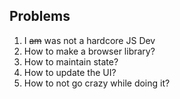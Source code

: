 <!-- .slide: data-state="dim" data-background="resources/fire.jpg" -->

##  Problems

1. I ~~am~~ was not a hardcore JS Dev <!-- .element: class="fragment" -->
2. How to make a browser library? <!-- .element: class="fragment" -->
3. How to maintain state? <!-- .element: class="fragment" -->
4. How to update the UI? <!-- .element: class="fragment" -->
5. How to not go crazy while doing it? <!-- .element: class="fragment" -->
